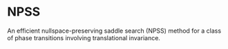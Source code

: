 # NPSS
An efficient nullspace-preserving saddle search (NPSS) method for a class of phase transitions involving translational invariance.

